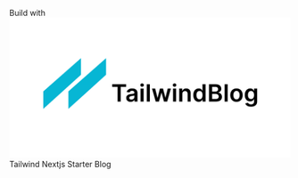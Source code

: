 Build with ![tailwind-nextjs-banner](/public/static/images/twitter-card.png)
Tailwind Nextjs Starter Blog

